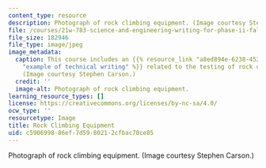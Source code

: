 ```yaml
---
content_type: resource
description: Photograph of rock climbing equipment. (Image courtesy Stephen Carson.)
file: /courses/21w-783-science-and-engineering-writing-for-phase-ii-fall-2002/c590699886ef7d5980212cfbac70ce85_21w-783f02.jpg
file_size: 182946
file_type: image/jpeg
image_metadata:
  caption: This course includes an {{% resource_link "a8ed894e-6238-452a-8edc-6c3c7af91800"
    "example of technical writing" %}} related to the testing of rock climbing equipment.
    (Image courtesy Stephen Carson.)
  credit: ''
  image-alt: Photograph of rock climbing equipment.
learning_resource_types: []
license: https://creativecommons.org/licenses/by-nc-sa/4.0/
ocw_type: ''
resourcetype: Image
title: Rock Climbing Equipment
uid: c5906998-86ef-7d59-8021-2cfbac70ce85
---
```

Photograph of rock climbing equipment. (Image courtesy Stephen Carson.)